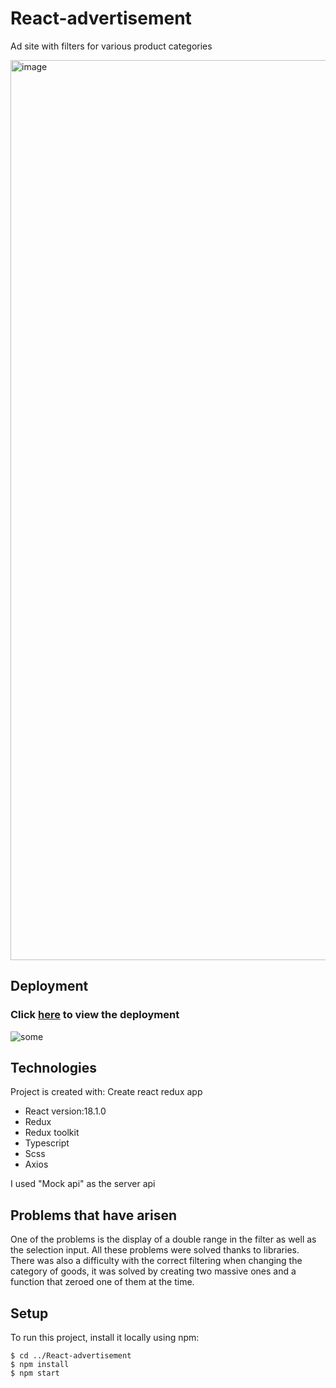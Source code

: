 # React-advertisement

Ad site with filters for various product categories


<img width="1440" alt="image" src="https://user-images.githubusercontent.com/92833239/181880333-74db3f4e-802c-41ab-a4c1-cfd1773057b8.png">

## Deployment
### Click [here](https://gagarin-one.github.io/React-advertisement/) to view the deployment


![some](https://media.giphy.com/media/oqQTS7yV2Zd0bIRb9H/giphy.gif)
## Technologies
Project is created with:
  Create react redux app
* React version:18.1.0
* Redux 
* Redux toolkit
* Typescript
* Scss
* Axios

I used "Mock api" as the server api
## Problems that have arisen

<p>One of the problems is the display of a double range in the filter as well as the selection input. All these problems were solved thanks to libraries. There was also a difficulty with the correct filtering when changing the category of goods, it was solved by creating two massive ones and a function that zeroed one of them at the time.</p>

## Setup
To run this project, install it locally using npm:

```
$ cd ../React-advertisement
$ npm install
$ npm start

```
